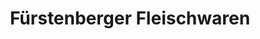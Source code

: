 ---
title: "Fürstenberger Fleischwaren"
url: /eisenhuettenstadt/fuerstenberger-fleischwaren/
shop: Metzgerei
---